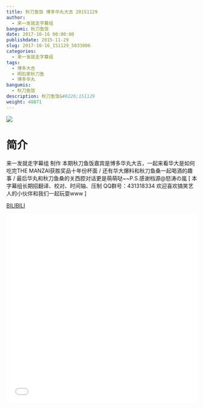 ```yaml
---
title: 秋刀鱼饭 博多华丸大吉 20151129
author: 
  - 来一发就走字幕组
bangumi: 秋刀鱼饭
date: 2017-10-16 00:00:00
publishdate: 2015-11-29
slug: 2017-10-16_151129_5033006
categories: 
  - 来一发就走字幕组
tags: 
  - 博多大吉
  - 明石家秋刀鱼
  - 博多华丸
bangumis: 
  - 秋刀鱼饭
description: 秋刀鱼饭&#8226;151129
weight: 48871
---
```


![](https://i.imgur.com/X0KCC2p.jpg)

# 简介  
来一发就走字幕组 制作 本期秋刀鱼饭嘉宾是博多华丸大吉，一起来看华大是如何吃完THE MANZAI获胜奖品十年份杯面 / 还有华大爆料和秋刀鱼桑一起喝酒的趣事 / 最后华丸和秋刀鱼桑的关西腔对话更是萌萌哒~~P.S.感谢档源@怒涛の嵐 [ 本字幕组长期招翻译、校对、时间轴、压制   QQ群号：431318334 欢迎喜欢搞笑艺人的小伙伴和我们一起玩耍www ]

  [BILIBILI](https://www.bilibili.com/video/av5033006/)


<div class="vcontainer">  <iframe class='video' src="//www.bilibili.com/html/html5player.html?cid=8175138&aid=5033006" width="100%" height="500" frameborder="0" allowfullscreen="allowfullscreen"></iframe></div>
